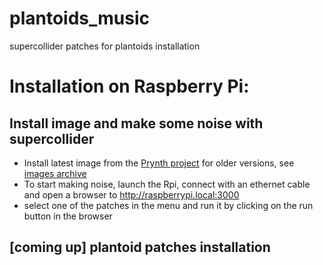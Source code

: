 # plantoids_music
supercollider patches for plantoids installation


# Installation on Raspberry Pi: 

## Install image and make some noise with supercollider
- Install latest image from the [Prynth project](https://prynth.github.io/create/create.html)
for older versions, see [images archive](http://idmil.org/pubfiles/software/prynth/)
- To start making noise, launch the Rpi, connect with an ethernet cable and open a browser to http://raspberrypi.local:3000
- select one of the patches in the menu and run it by clicking on the run button in the browser

## [coming up] plantoid patches installation
